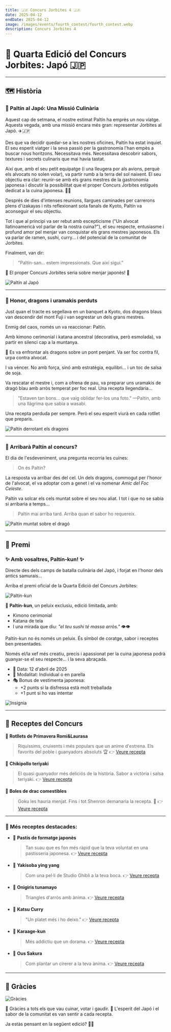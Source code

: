 ```yaml
---
title: 🇯🇵 Concurs Jorbites 4 🇯🇵
date: 2025-04-12
endDate: 2025-04-12
image: /images/events/fourth_contest/fourth_contest.webp
description: Concurs Jorbites 4
---
```


# 🥢 Quarta Edició del Concurs Jorbites: Japó 🇯🇵

---

## 🗺️ Història

### 🥑 Paltín al Japó: Una Missió Culinària

Aquest cap de setmana, el nostre estimat Paltín ha emprès un nou viatge. Aquesta vegada, amb una missió encara més gran: representar Jorbites al Japó. ✈️🇯🇵

Des que va decidir quedar-se a les nostres oficines, Paltín ha estat inquiet. El seu esperit viatger i la seva passió per la gastronomia l'han empès a buscar nous horitzons. Necessitava més. Necessitava descobrir sabors, textures i secrets culinaris que mai havia tastat.

Així que, amb el seu petit equipatge (i una lleugera por als avions, perquè els alvocats no solen volar), va partir rumb a la terra del sol naixent. El seu objectiu era clar: reunir-se amb els grans mestres de la gastronomia japonesa i discutir la possibilitat que el proper Concurs Jorbites estigués dedicat a la cuina japonesa. 🍣🍜

Després de dies d'intenses reunions, llargues caminades per carrerons plens d'izakayas i nits reflexionant sota fanals de Kyoto, Paltín va aconseguir el seu objectiu.

Tot i que al principi va ser rebut amb escepticisme ("Un alvocat llatinoamericà vol parlar de la nostra cuina?"), el seu respecte, entusiasme i profund amor pel menjar van conquistar els grans mestres japonesos. Els va parlar de ramen, sushi, curry... i del potencial de la comunitat de Jorbites.

Finalment, van dir:

> "Paltín-san... estem impressionats. Que així sigui."

🎌 El proper Concurs Jorbites seria sobre menjar japonès! 🎌

![Paltín al Japó](/images/events/fourth_contest/paltin_japan.webp)

---

### 🐉 Honor, dragons i uramakis perduts

Just quan el tracte es segellava en un banquet a Kyoto, dos dragons blaus van descendir del mont Fuji i van segrestar un dels grans mestres.

Enmig del caos, només un va reaccionar: Paltín.

Amb kimono cerimonial i katana ancestral (decorativa, però esmolada), va partir en silenci cap a la muntanya.

🏯 Es va enfrontar als dragons sobre un pont penjant. Va ser foc contra fil, urpa contra alvocat.

I va vèncer. No amb força, sinó amb estratègia, equilibri... i un toc de salsa de soja.

Va rescatar el mestre i, com a ofrena de pau, va preparar uns uramakis de dragó blau amb arròs temperat per foc real. Una recepta llegendària...

> "Estaven tan bons... que vaig oblidar fer-los una foto."
> —Paltín, amb una llàgrima que sabia a wasabi.

Una recepta perduda per sempre. Però el seu esperit viurà en cada rotllet que preparis.

![Paltín derrotant els dragons](/images/events/fourth_contest/paltin_dragon.webp)

---

### 🐉 Arribarà Paltín al concurs?

El dia de l'esdeveniment, una pregunta recorria les cuines:

> On és Paltín?

La resposta va arribar des del cel. Un dels dragons, commogut per l'honor de l'alvocat, el va adoptar com a genet i el va nomenar *Amic del Foc Celeste*.

Paltín va solcar els cels muntat sobre el seu nou aliat. I tot i que no se sabia si arribaria a temps...

> Paltín mai arriba tard. Arriba quan el sabor ho requereix.

![Paltín muntat sobre el dragó](/images/events/fourth_contest/paltin_comeback.webp)

---

## 🎎 Premi

### ✨ Amb vosaltres, Paltín-kun! ✨

Directe des dels camps de batalla culinària del Japó, i forjat en l'honor dels antics samurais...

Arriba el premi oficial de la Quarta Edició del Concurs Jorbites:

![Paltín-kun](/images/events/fourth_contest/paltin_samurai.webp)

🧸 **Paltín-kun**, un peluix exclusiu, edició limitada, amb:

- Kimono cerimonial
- Katana de tela
- I una mirada que diu: *"el teu sushi té massa arròs."* 👁️👁️

Paltín-kun no és només un peluix. És símbol de coratge, sabor i receptes ben presentades.

Només el/la xef més creatiu, precís i apassionat per la cuina japonesa podrà guanyar-se el seu respecte... i la seva abraçada.

- 📅 Data: 12 d'abril de 2025
- 🎎 Modalitat: Individual o en parella
- 🎭 Bonus de vestimenta japonesa:
  - +2 punts si la disfressa està molt treballada
  - +1 punt si ho vas intentar

![Insígnia](/images/events/fourth_contest/badge.webp)

---

## 🍜 Receptes del Concurs

🥇 **Rotllets de Primavera Romi&Laurasa**
> Riquíssims, cruixents i més populars que un anime d'estrena. Els favorits del poble i guanyadors absoluts 🏆
👉 [Veure recepta](https://jorbites.com/recipes/67fafdf3d24e3bfad1ea8d4a)

🥈 **Chikipollo teriyaki**
> El quasi guanyador més deliciós de la història. Sabor a victòria i salsa teriyaki.
👉 [Veure recepta](https://jorbites.com/recipes/67fb7feeecb2d4315997feb9)

🥉 **Boles de drac comestibles**
> Goku les hauria menjat. Fins i tot Shenron demanaria la recepta. 🐉
👉 [Veure recepta](https://jorbites.com/recipes/67fad9b2e310cd6e4c0077b2)

---

### 🎌 Més receptes destacades:

- 🍰 **Pastís de formatge japonès**
  > Tan suau que es fon més ràpid que la teva voluntat en una pastisseria japonesa.
  👉 [Veure recepta](https://jorbites.com/recipes/67fae980414fcb5e2383c63d)

- 🍜 **Yakisoba ying yang**
  > Com una pel·li de Studio Ghibli a la teva boca.
  👉 [Veure recepta](https://jorbites.com/recipes/67fae8e2bcd35cab2da48d05)

- 🍙 **Onigiris tunamayo**
  > Triangles d'arròs amb ànima.
  👉 [Veure recepta](https://jorbites.com/recipes/67fae808bcd35cab2da48d04)

- 🍛 **Katsu Curry**
  > "Un platet més i ho deixo."
  👉 [Veure recepta](https://jorbites.com/recipes/67fade015fb87baa6c6d6379)

- 🍗 **Karaage-kun**
  > Més addictiu que un dorama.
  👉 [Veure recepta](https://jorbites.com/recipes/67fad6e1e310cd6e4c0077b1)

- 🌸 **Ous Sakura**
  > Com plantar un cirerer a la teva ànima.
  👉 [Veure recepta](https://jorbites.com/recipes/67fab4ac58dc4ff5f3fb71a2)

---

## 🙌 Gràcies

![Gràcies](/images/events/fourth_contest/meeting.webp)

🥢 Gràcies a tots els que vau cuinar, votar i gaudir.
🌸 L'esperit del Japó i el sabor de la comunitat es van sentir a cada recepta.

Ja estàs pensant en la següent edició? 👀🔥

